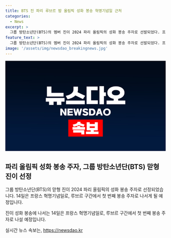 ```yaml
---
title: BTS 진 파리 루브르 밤 올림픽 성화 봉송 혁명기념일 근처
categories:
  - News
excerpt: >
  그룹 방탄소년단(BTS)의 멤버 진이 2024 파리 올림픽의 성화 봉송 주자로 선발되었다. 프랑스 혁명기념일인 14일, 루브르 구간에서 첫 번째 봉송 주자로 출격할 예정이다. BTS의 멤버로서 성공적인 봉송을 향해 긴장과 기대감이 고조되고 있다.
feature_text: >
  그룹 방탄소년단(BTS)의 멤버 진이 2024 파리 올림픽의 성화 봉송 주자로 선발되었다. 프랑스 혁명기념일인 14일, 루브르 구간에서 첫 번째 봉송 주자로 출격할 예정이다. BTS의 멤버로서 성공적인 봉송을 향해 긴장과 기대감이 고조되고 있다.
image: '/assets/img/newsdao_breakingnews.jpg'
---
```


<p><img src="/assets/img/newsdao_breakingnews.jpg" alt="cryptoinkorea 속보" /></p>

<h2 data-ke-size="size26">파리 올림픽 성화 봉송 주자, 그룹 방탄소년단(BTS) 맏형 진이 선정</h2>

<p>그룹 방탄소년단(BTS)의 맏형 진이 2024 파리 올림픽의 성화 봉송 주자로 선정되었습니다. 14일은 프랑스 혁명기념일로, 루브르 구간에서 첫 번째 봉송 주자로 나서게 될 예정입니다.</p>

<p data-ke-size="size16">진이 성화 봉송에 나서는 14일은 프랑스 혁명기념일로, 루브르 구간에서 첫 번째 봉송 주자로 나설 예정입니다.</p>
실시간 뉴스 속보는, <a href="https://newsdao.kr" rel="dofollow">https://newsdao.kr</a>


